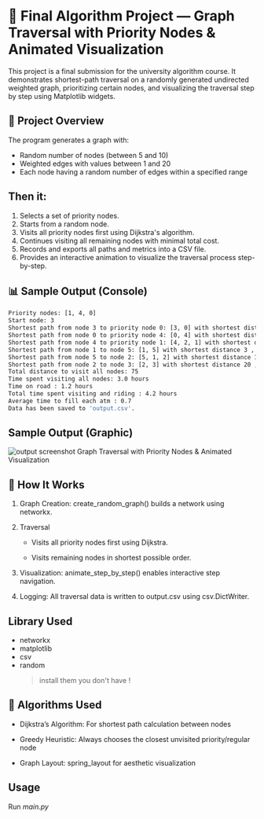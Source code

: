 # 📌 Final Algorithm Project — Graph Traversal with Priority Nodes & Animated Visualization

This project is a final submission for the university algorithm course. It demonstrates shortest-path traversal on a randomly generated undirected weighted graph, prioritizing certain nodes, and visualizing the traversal step by step using Matplotlib widgets.

## 🧠 Project Overview

The program generates a graph with:

- Random number of nodes (between 5 and 10)
- Weighted edges with values between 1 and 20
- Each node having a random number of edges within a specified range

## Then it:

1. Selects a set of priority nodes.
2. Starts from a random node.
3. Visits all priority nodes first using Dijkstra's algorithm.
4. Continues visiting all remaining nodes with minimal total cost.
5. Records and exports all paths and metrics into a CSV file.
6. Provides an interactive animation to visualize the traversal process step-by-step.

## 📊 Sample Output (Console)

```bash
Priority nodes: [1, 4, 0]
Start node: 3
Shortest path from node 3 to priority node 0: [3, 0] with shortest distance 17 , visit time unil now : 0.5 and with road time : 0.3
Shortest path from node 0 to priority node 4: [0, 4] with shortest distance 3 , visit time unil now : 1.0 and with road time : 0.1
Shortest path from node 4 to priority node 1: [4, 2, 1] with shortest distance 20 , visit time unil now : 1.5 and with road time : 0.3
Shortest path from node 1 to node 5: [1, 5] with shortest distance 3 , visit time unil now : 2.0 and with road time : 0.1
Shortest path from node 5 to node 2: [5, 1, 2] with shortest distance 12 , visit time unil now : 2.5 and with road time : 0.2
Shortest path from node 2 to node 3: [2, 3] with shortest distance 20 , visit time unil now : 3.0 and with road time : 0.3
Total distance to visit all nodes: 75
Time spent visiting all nodes: 3.0 hours
Time on road : 1.2 hours
Total time spent visiting and riding : 4.2 hours
Average time to fill each atm : 0.7
Data has been saved to 'output.csv'.

```

## Sample Output (Graphic)
![output screenshot Graph Traversal with Priority Nodes & Animated Visualization
](https://github.com/metaamiri/Graph-Traversal-with-Priority-Nodes-Animated-Visualization/blob/main/output%20screenshot/output.png)

## 🔧 How It Works

1. Graph Creation: create_random_graph() builds a network using networkx.

2. Traversal

   - Visits all priority nodes first using Dijkstra.

   - Visits remaining nodes in shortest possible order.

3. Visualization: animate_step_by_step() enables interactive step navigation.

4. Logging: All traversal data is written to output.csv using csv.DictWriter.

## Library Used

- networkx
- matplotlib
- csv
- random
  > install them you don't have !

## 🧠 Algorithms Used

- Dijkstra’s Algorithm: For shortest path calculation between nodes

- Greedy Heuristic: Always chooses the closest unvisited priority/regular node

- Graph Layout: spring_layout for aesthetic visualization

## Usage
Run *main.py*

